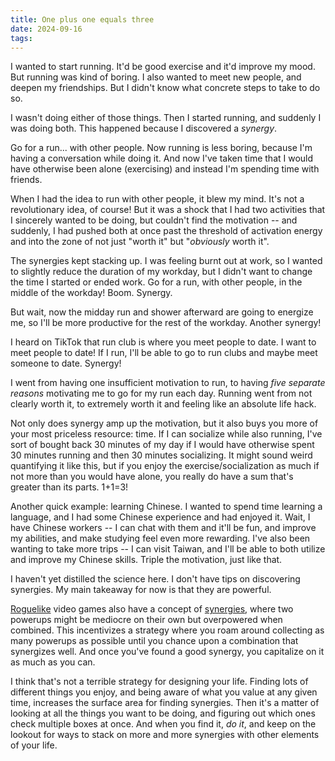 ```yaml
---
title: One plus one equals three
date: 2024-09-16
tags:
---
```


I wanted to start running. It'd be good exercise and it'd improve my mood. But running was kind of boring.
I also wanted to meet new people, and deepen my friendships. But I didn't know what concrete steps to take to do so.

I wasn't doing either of those things. Then I started running, and suddenly I was doing both. This happened because I discovered a *synergy*.

Go for a run... with other people. Now running is less boring, because I'm having a conversation while doing it. And now I've taken time that I would have otherwise been alone (exercising) and instead I'm spending time with friends.

When I had the idea to run with other people, it blew my mind. It's not a revolutionary idea, of course! But it was a shock that I had two activities that I sincerely wanted to be doing, but couldn't find the motivation -- and suddenly, I had pushed both at once past the threshold of activation energy and into the zone of not just "worth it" but "*obviously* worth it".

The synergies kept stacking up. I was feeling burnt out at work, so I wanted to slightly reduce the duration of my workday, but I didn't want to change the time I started or ended work. Go for a run, with other people, in the middle of the workday! Boom. Synergy.

But wait, now the midday run and shower afterward are going to energize me, so I'll be more productive for the rest of the workday. Another synergy!

I heard on TikTok that run club is where you meet people to date. I want to meet people to date! If I run, I'll be able to go to run clubs and maybe meet someone to date. Synergy!

I went from having one insufficient motivation to run, to having *five separate reasons* motivating me to go for my run each day. Running went from not clearly worth it, to extremely worth it and feeling like an absolute life hack.

Not only does synergy amp up the motivation, but it also buys you more of your most priceless resource: time. If I can socialize while also running, I've sort of bought back 30 minutes of my day if I would have otherwise spent 30 minutes running and then 30 minutes socializing. It might sound weird quantifying it like this, but if you enjoy the exercise/socialization as much if not more than you would have alone, you really do have a sum that's greater than its parts. 1+1=3!

Another quick example: learning Chinese. I wanted to spend time learning a language, and I had some Chinese experience and had enjoyed it. Wait, I have Chinese workers -- I can chat with them and it'll be fun, and improve my abilities, and make studying feel even more rewarding. I've also been wanting to take more trips -- I can visit Taiwan, and I'll be able to both utilize and improve my Chinese skills. Triple the motivation, just like that.

I haven't yet distilled the science here. I don't have tips on discovering synergies. My main takeaway for now is that they are powerful. 

[Roguelike](https://en.wikipedia.org/wiki/Roguelike) video games also have a concept of [synergies](https://tboi.com/synergies), where two powerups might be mediocre on their own but overpowered when combined. This incentivizes a strategy where you roam around collecting as many powerups as possible until you chance upon a combination that synergizes well. And once you've found a good synergy, you capitalize on it as much as you can.

I think that's not a terrible strategy for designing your life. Finding lots of different things you enjoy, and being aware of what you value at any given time, increases the surface area for finding synergies. Then it's a matter of looking at all the things you want to be doing, and figuring out which ones check multiple boxes at once. And when you find it, *do it*, and keep on the lookout for ways to stack on more and more synergies with other elements of your life.